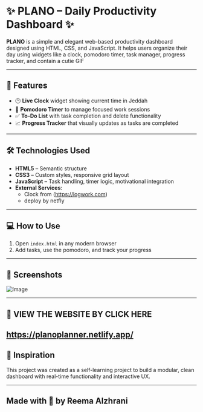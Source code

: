 # ✨  PLANO – Daily Productivity Dashboard ✨ 

**PLANO** is a simple and elegant web-based productivity dashboard designed using HTML, CSS, and JavaScript. 
It helps users organize their day using widgets like a clock, pomodoro timer, task manager, progress tracker, and contain a cutie GIF 

---

## 🚀 Features

- 🕒 **Live Clock** widget showing current time in Jeddah
- 🍅 **Pomodoro Timer** to manage focused work sessions
- ✅ **To-Do List** with task completion and delete functionality
- 📈 **Progress Tracker** that visually updates as tasks are completed
  

---

## 🛠️ Technologies Used

- **HTML5** – Semantic structure
- **CSS3** – Custom styles, responsive grid layout
- **JavaScript** – Task handling, timer logic, motivational integration
- **External Services**:
  - Clock from (https://logwork.com)
  - deploy by netfly


---

## 💻 How to Use

1. Open `index.html` in any modern browser
2. Add tasks, use the pomodoro, and track your progress


---

## 📸 Screenshots

![Image](https://github.com/user-attachments/assets/1d0a54d4-ad7e-4fc6-b4f0-dd3fee5eb993)







---
## 🚀 VIEW THE WEBSITE BY CLICK HERE 
## https://planoplanner.netlify.app/

## 🧠 Inspiration

This project was created as a self-learning project to build a modular, clean dashboard with real-time functionality and interactive UX.

---


Made with 💙 by **Reema Alzhrani**  
---



